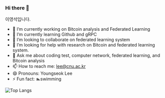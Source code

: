 ### Hi there 👋

<!--
**leeyoungseok/leeyoungseok** is a ✨ _special_ ✨ repository because its `README.md` (this file) appears on your GitHub profile.
-->

이영석입니다.

- 🔭 I’m currently working on Bitcoin analysis and Federated Learning
- 🌱 I’m currently learning Github and gRPC
- 👯 I’m looking to collaborate on federated learning system
- 🤔 I’m looking for help with research on Bitcoin and federated learning system.
- 💬 Ask me about coding test, computer network, federated learning, and Bitcoin analysis
- 📫 How to reach me: lee@cnu.ac.kr
- 😄 Pronouns: Youngseok Lee
- ⚡ Fun fact: 🏊swimming

![Top Langs](https://github-readme-stats.vercel.app/api/top-langs/?username=leeyoungseok&theme=tokyonight)

